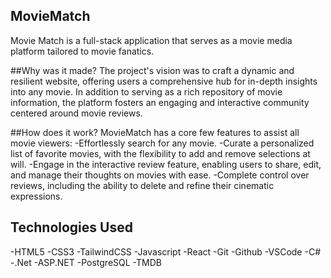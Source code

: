 ## MovieMatch
Movie Match is a full-stack application that serves as a movie media platform tailored to movie fanatics.  

##Why was it made?
The project's vision was to craft a dynamic and resilient website, offering users a comprehensive hub for in-depth insights into any movie. In addition to serving as a rich repository of movie information, the platform fosters an engaging and interactive community centered around movie reviews.

##How does it work?
MovieMatch has a core few features to assist all movie viewers:
-Effortlessly search for any movie.
-Curate a personalized list of favorite movies, with the flexibility to add and remove selections at will.
-Engage in the interactive review feature, enabling users to share, edit, and manage their thoughts on movies with ease.
-Complete control over reviews, including the ability to delete and refine their cinematic expressions.


## Technologies Used
-HTML5 -CSS3 -TailwindCSS -Javascript -React -Git -Github -VSCode -C# -.Net -ASP.NET -PostgreSQL -TMDB

